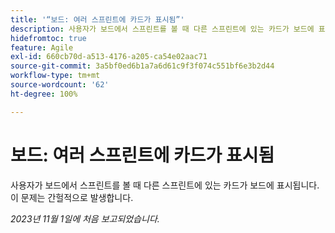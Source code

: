 ```yaml
---
title: '“보드: 여러 스프린트에 카드가 표시됨”'
description: 사용자가 보드에서 스프린트를 볼 때 다른 스프린트에 있는 카드가 보드에 표시됩니다. 이 문제는 간헐적으로 발생합니다.
hidefromtoc: true
feature: Agile
exl-id: 660cb70d-a513-4176-a205-ca54e02aac71
source-git-commit: 3a5bf0ed6b1a7a6d61c9f3f074c551bf6e3b2d44
workflow-type: tm+mt
source-wordcount: '62'
ht-degree: 100%

---
```


# 보드: 여러 스프린트에 카드가 표시됨

<!--
>[!NOTE]
>
>This issue was fixed on January 12, 2024.-->

사용자가 보드에서 스프린트를 볼 때 다른 스프린트에 있는 카드가 보드에 표시됩니다. 이 문제는 간헐적으로 발생합니다.

_2023년 11월 1일에 처음 보고되었습니다._

